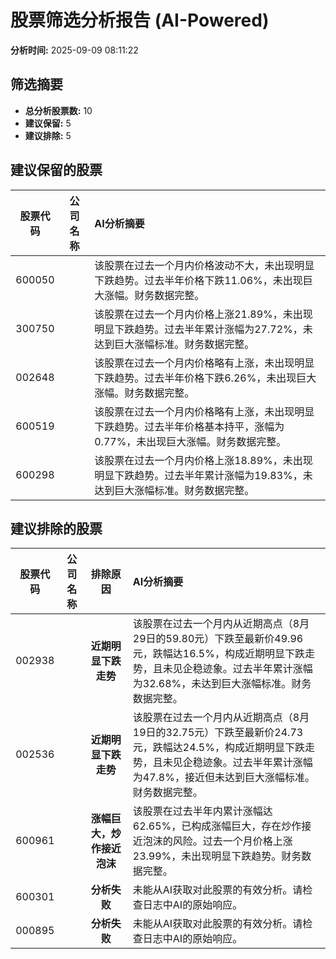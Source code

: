 # 股票筛选分析报告 (AI-Powered)

**分析时间:** 2025-09-09 08:11:22

## 筛选摘要

- **总分析股票数:** 10
- **建议保留:** 5
- **建议排除:** 5

## 建议保留的股票

| 股票代码 | 公司名称 | AI分析摘要 |
|:---:|:---:|:---|
| 600050 |  | 该股票在过去一个月内价格波动不大，未出现明显下跌趋势。过去半年价格下跌11.06%，未出现巨大涨幅。财务数据完整。 |
| 300750 |  | 该股票在过去一个月内价格上涨21.89%，未出现明显下跌趋势。过去半年累计涨幅为27.72%，未达到巨大涨幅标准。财务数据完整。 |
| 002648 |  | 该股票在过去一个月内价格略有上涨，未出现明显下跌趋势。过去半年价格下跌6.26%，未出现巨大涨幅。财务数据完整。 |
| 600519 |  | 该股票在过去一个月内价格略有上涨，未出现明显下跌趋势。过去半年价格基本持平，涨幅为0.77%，未出现巨大涨幅。财务数据完整。 |
| 600298 |  | 该股票在过去一个月内价格上涨18.89%，未出现明显下跌趋势。过去半年累计涨幅为19.83%，未达到巨大涨幅标准。财务数据完整。 |

## 建议排除的股票

| 股票代码 | 公司名称 | 排除原因 | AI分析摘要 |
|:---:|:---:|:---:|:---|
| 002938 |  | **近期明显下跌走势** | 该股票在过去一个月内从近期高点（8月29日的59.80元）下跌至最新价49.96元，跌幅达16.5%，构成近期明显下跌走势，且未见企稳迹象。过去半年累计涨幅为32.68%，未达到巨大涨幅标准。财务数据完整。 |
| 002536 |  | **近期明显下跌走势** | 该股票在过去一个月内从近期高点（8月19日的32.75元）下跌至最新价24.73元，跌幅达24.5%，构成近期明显下跌走势，且未见企稳迹象。过去半年累计涨幅为47.8%，接近但未达到巨大涨幅标准。财务数据完整。 |
| 600961 |  | **涨幅巨大，炒作接近泡沫** | 该股票在过去半年内累计涨幅达62.65%，已构成涨幅巨大，存在炒作接近泡沫的风险。过去一个月价格上涨23.99%，未出现明显下跌趋势。财务数据完整。 |
| 600301 |  | **分析失败** | 未能从AI获取对此股票的有效分析。请检查日志中AI的原始响应。 |
| 000895 |  | **分析失败** | 未能从AI获取对此股票的有效分析。请检查日志中AI的原始响应。 |
